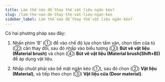 ```yaml
---
title: Làm thế nào để thay thế vật liệu ngăn kéo?
slug: /lam-the-nao-de-thay-the-vat-lieu-ngan-keo
sidebar_label: Làm thế nào để thay thế vật liệu ngăn kéo?
---
```


Có hai phương pháp sau đây:

1. Nhấn phím 'B' (①) để vào chế độ lựa chọn tấm ván, chọn tấm cửa tủ (②) cần thay đổi, sau đó nhấp vào biểu tượng (③) **Bút vẽ vật liệu (Material brush)** và chọn (④) **Bút vẽ vật liệu (Material brush(Shift+B))** để áp dụng vật liệu.

2. Nhấp chuột phải vào bề mặt ngăn kéo (①), sau đó chọn (②) **Vật liệu (Material)**, và tiếp theo chọn (③) **Vật liệu cửa (Door material)**.